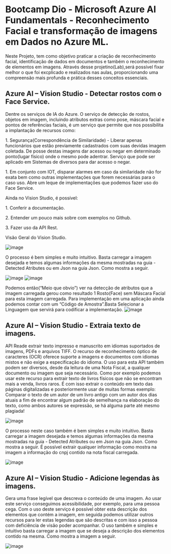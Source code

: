 # Bootcamp Dio - Microsoft Azure AI Fundamentals - Reconhecimento Facial e transformação de imagens em Dados no Azure ML.

Neste Projeto, tem como objetivo praticar a criação de reconhecimento facial, identificação de dados em documentos e também o reconhecimento de elementos em imagens. Através desse projetino(Lab),será possível fixar melhor o que foi excplicado e realizados nas aulas, proporcionando uma compreensão mais profunda e prática desses conceitos essenciais.


## Azure AI – Vision Studio - Detectar rostos com o Face Service.
<p>Dentre os serviços de IA do Azure. O serviço de detecção de rostos, objetos em imagem, incluindo atributos extras como pose, máscara facial e pontos de referências faciais, é um serviço que permite que nos possibilita a implantação de recursos como:</p>
      <p>1. Segurança(Correspondência de Similaridade) - Liberar apenas funcionários que estão previamente cadastrados com suas devidas imagem coletada. De posse destas imagens dar acesso ou negar em determinado ponto(lugar físico) onde o mesmo pode adentrar. Serviço que pode ser aplicado em Sistemas de diversos para dar acesso o negar.</p>
      <p>1. Em conjunto com IOT, disparar alarmes em caso da similaridade não for exata bem como outras implementações que forem necessárias para o caso uso. Abre um leque de implementações que podemos fazer uso do Face Service.</p>
<p>Ainda no Vision Studio, é possível:</p>
      <p> 1. Conferir a documentação.</p>
      <p> 2. Entender um pouco mais sobre com exemplos no Github.</p>
      <p> 3. Fazer uso da API Rest.</p>
Visão Geral do Vision Studio.

![image](https://github.com/AdrianoProfileAdsCloud/Prj2-AI-900/assets/141897391/3dba686f-2986-4511-b780-5772774be89b)

O processo é bem simples e muito intuitivo. Basta carregar a imagem desejada e temos algumas informações da mesma mostradas na guia - Detected Atributes ou em Json na guia Json. Como mostra a seguir.

![image](https://github.com/AdrianoProfileAdsCloud/Prj2-AI-900/assets/141897391/14b71504-1bb0-4202-b9f4-3e2b4427806a)
![image](https://github.com/AdrianoProfileAdsCloud/Prj2-AI-900/assets/141897391/6a5ce446-6ecf-448d-9d99-2634aa4e6deb)

Podemos então(“Meio que obvio”) ver na detecção de atributos que a imagem carregada gerou como resultado 1 Rosto(Face) sem Máscara Facial para esta imagem carregada.
Para implementação em uma aplicação ainda podemos contar com um “Código de Amostra”.Basta Selecionar a Linguagem que servirá para codificar a implementação.
![image](https://github.com/AdrianoProfileAdsCloud/Prj2-AI-900/assets/141897391/42dd987d-1c53-4769-92c1-a25079d9549f)

## Azure AI – Vision Studio - Extraia texto de imagens.

 API Reade extrair texto impresso e manuscrito em idiomas suportados de imagens, PDFs e arquivos TIFF. O recurso de reconhecimento óptico de caracteres (OCR) oferece suporte a imagens e documentos com idiomas mistos e não exige a especificação do idioma. 
 O uso para esta API também podem ser diversos, desde da leitura de uma Nota Fiscal, a qualquer documento ou imagem que seja necessário.
Como por exemplo podemos usar este recurso para extrair texto de livros físicos que não se encontram mais a venda, livros raros. É com isso extrair o conteúdo em texto das páginas digitalizadas e posteriormente usar de muitas formas exemplo: Comparar o texto de um autor de um livro antigo com um autor dos dias atuais a fim de encontrar algum padrão de semelhança na elaboração do texto, como ambos autores se expressão, se há alguma parte até mesmo plagiada!

![image](https://github.com/AdrianoProfileAdsCloud/Prj2-AI-900/assets/141897391/a9390bb4-3096-4360-a1e1-0cf737cfb8e1)

O processo neste caso também é bem simples e muito intuitivo. Basta carregar a imagem desejada e temos algumas informações da mesma mostradas na guia - Detected Atributes ou em Json na guia Json. Como mostra a seguir. É possível extrair qualquer informação como mostra na imagem a informação do cnpj contido na nota fiscal carregada.

![image](https://github.com/AdrianoProfileAdsCloud/Bootcamp-Microsoft-Azure-AI-Fundamentals/blob/main/PRJ-%20Reconhecimento%20Facial%20e%20transforma%C3%A7%C3%A3o%20de%20imagens%20em%20Dados%20no%20Azure%20ML/Inputs/nota-fiscal-modelo.jpg)

## Azure AI – Vision Studio - Adicione legendas às imagens.

Gera uma frase legível que descreva o conteúdo de uma imagem. Ao usar este serviço conseguimos acessibilidade, por exemplo, para uma pessoa cega. Com o uso deste serviço é possível obter esta descrição dos elementos que contém a imagem, em seguida podemos utilizar outros recursos para ler estas legendas que são descritas e com isso a pessoa com deficiência de visão poder acompanhar.
 O uso também e simples e intuitivo basta carregar a imagem que se deseja a descrição dos elementos contido na mesma. Como mostra a imagem a seguir.

 ![image](https://github.com/AdrianoProfileAdsCloud/Prj2-AI-900/assets/141897391/7188bfa8-8097-4fe5-8600-ac402f6ca67f)

